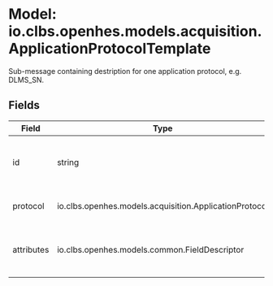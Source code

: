 # Model: io.clbs.openhes.models.acquisition.ApplicationProtocolTemplate

Sub-message containing destription for one application protocol, e.g. DLMS_SN.

## Fields

| Field | Type | Description |
| --- | --- | --- |
| id | string | Unique identifier of the application protocol. |
| protocol | io.clbs.openhes.models.acquisition.ApplicationProtocol | The application protocol. |
| attributes | io.clbs.openhes.models.common.FieldDescriptor | The list of attribute definitions for the protocol. |

